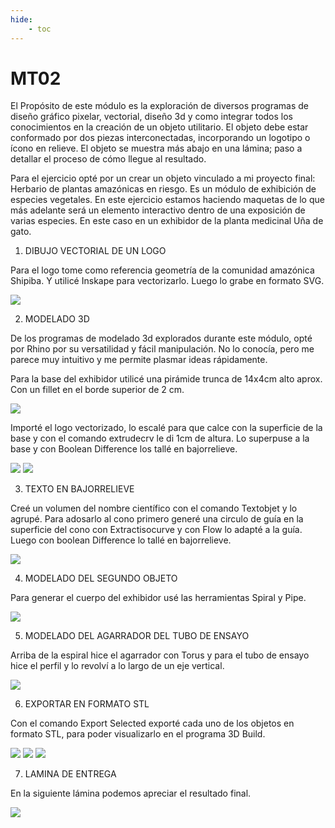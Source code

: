 ```yaml
---
hide:
    - toc
---
```


# MT02

El Propósito de este módulo es la exploración de diversos programas de diseño gráfico pixelar, vectorial, diseño 3d y como integrar todos los conocimientos en la creación de un objeto utilitario. El objeto debe estar conformado por dos piezas interconectadas, incorporando un logotipo o ícono en relieve. El objeto se muestra más abajo en una lámina; paso a detallar el proceso de cómo llegue al resultado.
 
Para el ejercicio opté por un crear un objeto vinculado a mi proyecto final: Herbario de plantas amazónicas en riesgo. Es un módulo de exhibición de especies vegetales. En este ejercicio estamos haciendo maquetas de lo que más adelante será un elemento interactivo dentro de una exposición de varias especies. En este caso en un exhibidor de la planta medicinal Uña de gato.


1.	DIBUJO VECTORIAL DE UN LOGO

Para el logo tome como referencia geometría de la comunidad amazónica Shipiba. Y utilicé Inskape para vectorizarlo. Luego lo grabe en formato SVG.

![](../images/MT02/1%20inkscape.jpg)

2.	MODELADO 3D

De los programas de modelado 3d explorados durante este módulo, opté por Rhino por su versatilidad y fácil manipulación. No lo conocía, pero me parece muy intuitivo y me permite plasmar ideas rápidamente. 
 
 
Para la base del exhibidor utilicé una pirámide trunca de 14x4cm alto aprox. Con un fillet en el borde superior de 2 cm.


![](../images/MT02/2%20base.jpg)

Importé el logo vectorizado, lo escalé para que calce con la superficie de la base y con el comando extrudecrv le di 1cm de altura. Lo superpuse a la base y con Boolean Difference los tallé en bajorrelieve.

![](../images/MT02/3%20base.jpg)
![](../images/MT02/4%20base.jpg)

3.	TEXTO EN BAJORRELIEVE

Creé un volumen del nombre científico con el comando Textobjet y lo agrupé. Para 
adosarlo al cono primero generé una circulo de guía en la superficie del cono con Extractisocurve y con Flow lo adapté a la guía. Luego con boolean Difference lo tallé en bajorrelieve.

![](../images/MT02/5%20texto.jpg)

4.	MODELADO DEL SEGUNDO OBJETO

Para generar el cuerpo del exhibidor usé las herramientas Spiral y Pipe.

![](../images/MT02/6%20espiral.jpg)

5.	MODELADO DEL AGARRADOR DEL TUBO DE ENSAYO

Arriba de la espiral hice el agarrador con Torus y para el tubo de ensayo hice el perfil y lo revolví a lo largo de un eje vertical.

![](../images/MT02/7%20agarrador.jpg)

6.	EXPORTAR EN FORMATO STL

Con el comando Export Selected exporté cada uno de los objetos en formato STL, para poder visualizarlo en el programa 3D Build.

![](../images/MT02/8%20stl%20base.jpg)
![](../images/MT02/9%20STL%20AGARRADOR.jpg)
![](../images/MT02/10%20STL%20TUBO.jpg)


7. LAMINA DE ENTREGA

En la siguiente lámina podemos apreciar el resultado final.

![](../images/MT02/11%20LAMINA%20A3.jpg)